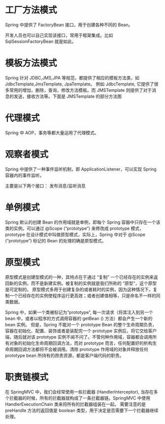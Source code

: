 # 工厂方法模式

Spring 中提供了 FactoryBean 接口，用于创建各种不同的 Bean。

开发人员也可以自己实现该接口，常用于框架集成。比如 SqlSessionFactoryBean 就是如此。

# 模板方法模式

Spring 针对 JDBC,JMS,JPA 等规范，都提供了相应的模板方法类，如 JdbcTemplate,JmsTemplate, JpaTemplate。 例如 JdbcTemplate, 它提供了很多常用的增加，删除，查询，修改方法模板。而 JMSTemplate 则提供了对于消息的发送，接收方法等。下面是 JMSTemplate 的部分方法图

# 代理模式

Spring 中 AOP，事务等都大量运用了代理模式。

# 观察者模式

Spring 中提供了一种事件监听机制，即 ApplicationListener，可以实现 Spring 容器内的事件监听。

主要是以下两个接口： 发布消息/监听消息

# 单例模式

Spring 默认的创建 Bean 的作用域就是单例，即每个 Spring 容器中只存在一个该类的实例。可以通过 @Scope (“prototype”) 来修改成 prototype 模式，prototype 在设计模式中叫做原型模式，实际上，Spring 中对于 @Scope (“prototype”) 标记的 Bean 的处理的确是原型模式。

# 原型模式

原型模式是创建型模式的一种，其特点在于通过 “复制” 一个已经存在的实例来返回新的实例，而不是新建实例。被复制的实例就是我们所称的 “原型”，这个原型是可定制的。
 原型模式多用于创建复杂的或者耗时的实例，因为这种情况下，复制一个已经存在的实例使程序运行更高效；或者创建值相等，只是命名不一样的同类数据。

Spring 中，如果一个类被标记为”prototype”, 每一次请求（将其注入到另一个 bean 中，或者以程序的方式调用容器的 getBean () 方法）都会产生一个新的 bean 实例。
 但是，Spring 不能对一个 prototype Bean 的整个生命周期负责，容器在初始化、配置、装饰或者是装配完一个 prototype 实例后，将它交给客户端，随后就对该 prototype 实例不闻不问了。不管何种作用域，容器都会调用所有对象的初始化生命周期回调方法，而对 prototype 而言，任何配置好的析构生命周期回调方法都将不会被调用。清除 prototype 作用域的对象并释放任何 prototype bean 所持有的昂贵资源，都是客户端代码的职责。

# 职责链模式

在 SpringMVC 中，我们会经常使用一些拦截器 (HandlerInterceptor), 当存在多个拦截器的时候，所有的拦截器就构成了一条拦截器链。SpringMVC 中使用 HandlerExecutionChain 类来将所有的拦截器组装在一起。
 需要注意的是 preHandle 方法的返回值是 boolean 类型，用于决定是否需要下一个拦截器继续处理。

